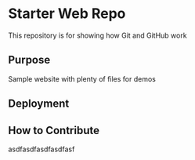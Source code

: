 # Starter Web Repo

This repository is for showing how Git and GitHub work

## Purpose

Sample website with plenty of files for demos

## Deployment

## How to Contribute
asdfasdfasdfasdfasf
